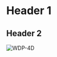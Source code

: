 # Header 1
## Header 2
![WDP-4D](https://st.indiarailinfo.com/kjfdsuiemjvcya24/0/8/0/1/4304801/0/20190424213632img27417642584.jpg)
